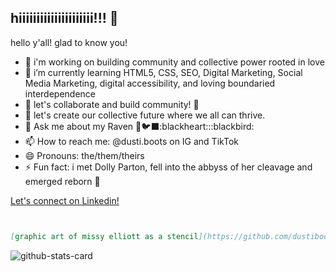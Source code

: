 ## hiiiiiiiiiiiiiiiiiiiii!!! 👋

<!--dustiboots
**dustiboots/dustiboots** is a ✨ _special_ ✨ repository because its `README.md` (this file) appears on your GitHub profile.-->

hello y'all! glad to know you!

- 🔭 i'm working on building community and collective power rooted in love
- 🌱 i’m currently learning HTML5, CSS, SEO, Digital Marketing, Social Media Marketing, digital accessibility, and loving boundaried interdependence
- 👯 let's collaborate and build community! :raised_hands:
- 🤔 let's create our collective future where we all can thrive.
- 💬 Ask me about my Raven 🖤🐦‍⬛:blackheart:::blackbird:
- 📫 How to reach me: @dusti.boots on IG and TikTok
- 😄 Pronouns: the/them/theirs
- ⚡ Fun fact: i met Dolly Parton, fell into the abbyss of her cleavage and emerged reborn :butterfly:
<!--START_SECTION:waka-->
[Let's connect on Linkedin!](https://linkedin.com/in/dustiyamaguchi)
<!--END_SECTION:waka-->
```markdown


[graphic art of missy elliott as a stencil](https://github.com/dustiboots/dustiboots/blob/main/assets/Missy%20Elliott%20artworks-000104723271-sgt8j5-t500x500.jpg)
```
![github-stats-card](https://kasroudra-stats-card.onrender.com/lang?user=dustiboots&theme=dark&layout=compact&type=piechart)
